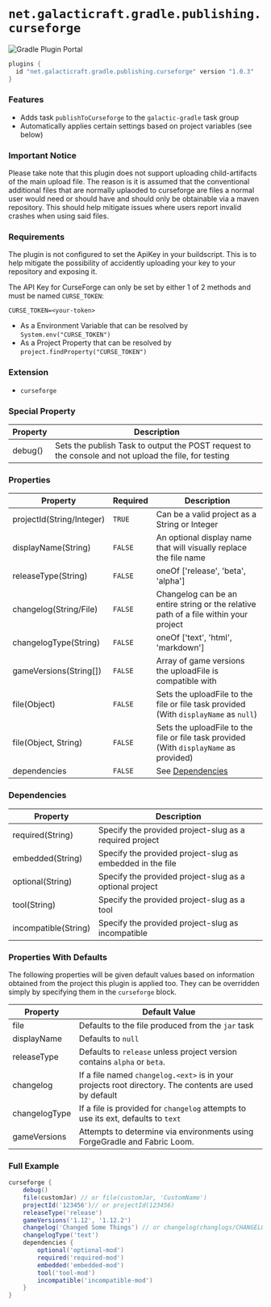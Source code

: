 # `net.galacticraft.gradle.publishing.curseforge`

![Gradle Plugin Portal](https://img.shields.io/gradle-plugin-portal/v/net.galacticraft.gradle.publishing.curseforge?style=plastic)

```gradle
plugins {
  id "net.galacticraft.gradle.publishing.curseforge" version "1.0.3"
}
```

### Features

- Adds task `publishToCurseforge` to the `galactic-gradle` task group
- Automatically applies certain settings based on project variables (see below)


### Important Notice

Please take note that this plugin does not support uploading child-artifacts of the main upload file. The reason is it is assumed that the conventional additional files that are normally uplaoded to curseforge are files a normal user would need or should have and should only be obtainable via a maven repository. This should help mitigate issues where users report invalid crashes when using said files.

### Requirements

The plugin is not configured to set the ApiKey in your buildscript. This is to help mitigate the possibility of accidently uploading your key to your repository and exposing it.

The API Key for CurseForge can only be set by either 1 of 2 methods and must be named `CURSE_TOKEN`:

`CURSE_TOKEN=<your-token>`

- As a Environment Variable that can be resolved by `System.env("CURSE_TOKEN")`
- As a Project Property that can be resolved by `project.findProperty("CURSE_TOKEN")`

### Extension

- `curseforge`

### Special Property

| Property                    | Description                                                                  							|
|---------------------------- |-----------------------------------------------------------------------------------------------------	|
| debug()                     | Sets the publish Task to output the POST request to the console and not upload the file, for testing 	|

### Properties

| Property                    | Required 	| Description                                                                                          	|
|---------------------------- |------------ |-------------------------------------------------------------------------------------------------------|
| projectId(String/Integer)   |	`TRUE`	 	| Can be a valid project as a String or Integer                                                        	|
| displayName(String)  		  |	`FALSE`	| An optional display name that will visually replace the file name                                     |
| releaseType(String)         |	`FALSE`	| oneOf ['release', 'beta', 'alpha']                                                                   	|
| changelog(String/File)      |	`FALSE`	| Changelog can be an entire string or the relative path of a file within your project                 	|
| changelogType(String)       |	`FALSE`	| oneOf ['text', 'html', 'markdown']                                                                   	|
| gameVersions(String[])      |	`FALSE`	| Array of game versions the uploadFile is compatible with                                             	|
| file(Object)                |	`FALSE`	| Sets the uploadFile to the file or file task provided (With `displayName` as `null`)				|
| file(Object, String)        |	`FALSE`	| Sets the uploadFile to the file or file task provided (With `displayName` as provided)				|
| dependencies 				  |	`FALSE`	| See [Dependencies](#dependencies)                                              						|

### Dependencies

| Property                   	| Description                                                                                          	|
|----------------------------	|------------------------------------------------------------------------------------------------------	|
| required(String) 	          	| Specify the provided project-slug as a required project                                              	|
| embedded(String)    	      	| Specify the provided project-slug as embedded in the file		                                      	|
| optional(String) 	          	| Specify the provided project-slug as a optional project                                              	|
| tool(String)               	| Specify the provided project-slug as a tool                                                          	|
| incompatible(String)       	| Specify the provided project-slug as incompatible			                                 			|

### Properties With Defaults

The following properties will be given default values based on information obtained from the project this plugin is applied too. They can be overridden simply by specifying them in the `curseforge` block. 

| Property      	| Default Value                                                                                                                                               	|
|---------------	|-------------------------------------------------------------------------------------------------------------	|
| file   			| Defaults to the file produced from the `jar` task                                                           	|
| displayName   	| Defaults to `null`                                                                                  			|
| releaseType   	| Defaults to `release` unless project version contains `alpha` or `beta`.                        			|
| changelog     	| If a file named `changelog.<ext>` is in your projects root directory. The contents are used by default    	|
| changelogType     | If a file is provided for `changelog` attempts to use its ext, defaults to `text`    						|
| gameVersions  	| Attempts to determine via environments using ForgeGradle and Fabric Loom. 									|

### Full Example

```gradle
curseforge {
	debug()
	file(customJar) // or file(customJar, 'CustomName')
	projectId('123456')// or projectId(123456)
	releaseType('release')
	gameVersions('1.12', '1.12.2')
	changelog('Changed Some Things') // or changelog(changlogs/CHANGELOG.md)
	changelogType('text')
	dependencies {
		optional('optional-mod')
		required('required-mod')
		embedded('embedded-mod')
		tool('tool-mod')
		incompatible('incompatible-mod')
	}
}
```